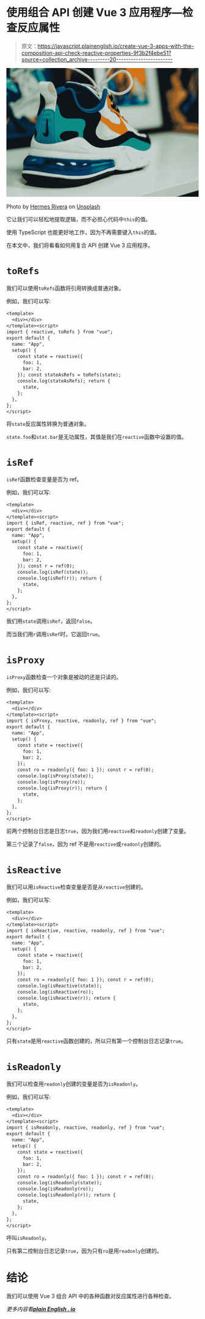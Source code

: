 # 使用组合 API 创建 Vue 3 应用程序—检查反应属性

> 原文：<https://javascript.plainenglish.io/create-vue-3-apps-with-the-composition-api-check-reactive-properties-9f3b2f4ebe51?source=collection_archive---------20----------------------->

![](img/24749510bdc0a890a385306bb1e5b2b8.png)

Photo by [Hermes Rivera](https://unsplash.com/@hermez777?utm_source=medium&utm_medium=referral) on [Unsplash](https://unsplash.com?utm_source=medium&utm_medium=referral)

它让我们可以轻松地提取逻辑，而不必担心代码中`this`的值。

使用 TypeScript 也能更好地工作，因为不再需要键入`this`的值。

在本文中，我们将看看如何用复合 API 创建 Vue 3 应用程序。

# `toRefs`

我们可以使用`toRefs`函数将引用转换成普通对象。

例如，我们可以写:

```
<template>
  <div></div>
</template><script>
import { reactive, toRefs } from "vue";
export default {
  name: "App",
  setup() {
    const state = reactive({
      foo: 1,
      bar: 2,
    }); const stateAsRefs = toRefs(state);
    console.log(stateAsRefs); return {
      state,
    };
  },
};
</script>
```

将`state`反应属性转换为普通对象。

`state.foo`和`stat.bar`是无功属性，其值是我们在`reactive`函数中设置的值。

# `isRef`

`isRef`函数检查变量是否为 ref。

例如，我们可以写:

```
<template>
  <div></div>
</template><script>
import { isRef, reactive, ref } from "vue";
export default {
  name: "App",
  setup() {
    const state = reactive({
      foo: 1,
      bar: 2,
    }); const r = ref(0);
    console.log(isRef(state));
    console.log(isRef(r)); return {
      state,
    };
  },
};
</script>
```

我们用`state`调用`isRef`，返回`false`。

而当我们用`r`调用`isRef`时，它返回`true`。

# `isProxy`

`isProxy`函数检查一个对象是被动的还是只读的。

例如，我们可以写:

```
<template>
  <div></div>
</template><script>
import { isProxy, reactive, readonly, ref } from "vue";
export default {
  name: "App",
  setup() {
    const state = reactive({
      foo: 1,
      bar: 2,
    });
    const ro = readonly({ foo: 1 }); const r = ref(0);
    console.log(isProxy(state));
    console.log(isProxy(ro));
    console.log(isProxy(r)); return {
      state,
    };
  },
};
</script>
```

前两个控制台日志是日志`true`，因为我们用`reactive`和`readonly`创建了变量。

第三个记录了`false`，因为 ref 不是用`reactive`或`readonly`创建的。

# `isReactive`

我们可以用`isReactive`检查变量是否是从`reactive`创建的。

例如，我们可以写:

```
<template>
  <div></div>
</template><script>
import { isReactive, reactive, readonly, ref } from "vue";
export default {
  name: "App",
  setup() {
    const state = reactive({
      foo: 1,
      bar: 2,
    });
    const ro = readonly({ foo: 1 }); const r = ref(0);
    console.log(isReactive(state));
    console.log(isReactive(ro));
    console.log(isReactive(r)); return {
      state,
    };
  },
};
</script>
```

只有`state`是用`reactive`函数创建的，所以只有第一个控制台日志记录`true`。

# `isReadonly`

我们可以检查用`readonly`创建的变量是否为`isReadonly`。

例如，我们可以写:

```
<template>
  <div></div>
</template><script>
import { isReadonly, reactive, readonly, ref } from "vue";
export default {
  name: "App",
  setup() {
    const state = reactive({
      foo: 1,
      bar: 2,
    });
    const ro = readonly({ foo: 1 }); const r = ref(0);
    console.log(isReadonly(state));
    console.log(isReadonly(ro));
    console.log(isReadonly(r)); return {
      state,
    };
  },
};
</script>
```

呼叫`isReadonly`。

只有第二控制台日志记录`true`，因为只有`ro`是用`readonly`创建的。

# 结论

我们可以使用 Vue 3 组合 API 中的各种函数对反应属性进行各种检查。

*更多内容看*[***plain English . io***](https://plainenglish.io/)